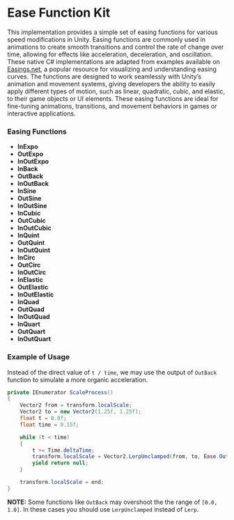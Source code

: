 # Ease Function Kit

This implementation provides a simple set of easing functions for various speed modifications in Unity. Easing functions are commonly used in animations to create smooth transitions and control the rate of change over time, allowing for effects like acceleration, deceleration, and oscillation. These native C# implementations are adapted from examples available on [Easings.net](https://easings.net/), a popular resource for visualizing and understanding easing curves. The functions are designed to work seamlessly with Unity’s animation and movement systems, giving developers the ability to easily apply different types of motion, such as linear, quadratic, cubic, and elastic, to their game objects or UI elements. These easing functions are ideal for fine-tuning animations, transitions, and movement behaviors in games or interactive applications.

### Easing Functions

- **InExpo**
- **OutExpo**
- **InOutExpo**
- **InBack**
- **OutBack**
- **InOutBack**
- **InSine**
- **OutSine**
- **InOutSine**
- **InCubic**
- **OutCubic**
- **InOutCubic**
- **InQuint**
- **OutQuint**
- **InOutQuint**
- **InCirc**
- **OutCirc**
- **InOutCirc**
- **InElastic**
- **OutElastic**
- **InOutElastic**
- **InQuad**
- **OutQuad**
- **InOutQuad**
- **InQuart**
- **OutQuart**
- **InOutQuart**

### Example of Usage
Instead of the direct value of `t / time`, we may use the output of `OutBack` function to simulate a more organic acceleration.
```cs
private IEnumerator ScaleProcess()
{
    Vector2 from = transform.localScale;
    Vector2 to = new Vector2(1.25f, 1.25f);
    float t = 0.0f;
    float time = 0.15f;

    while (t < time)
    {
        t += Time.deltaTime;
        transform.localScale = Vector2.LerpUnclamped(from, to, Ease.OutBack(t / time));
        yield return null;
    }

    transform.localScale = end;
}
```
<b>NOTE:</b> Some functions like `OutBack` may overshoot the the range of `[0.0, 1.0]`. In these cases you should use `LerpUnclamped` instead of `Lerp`.
